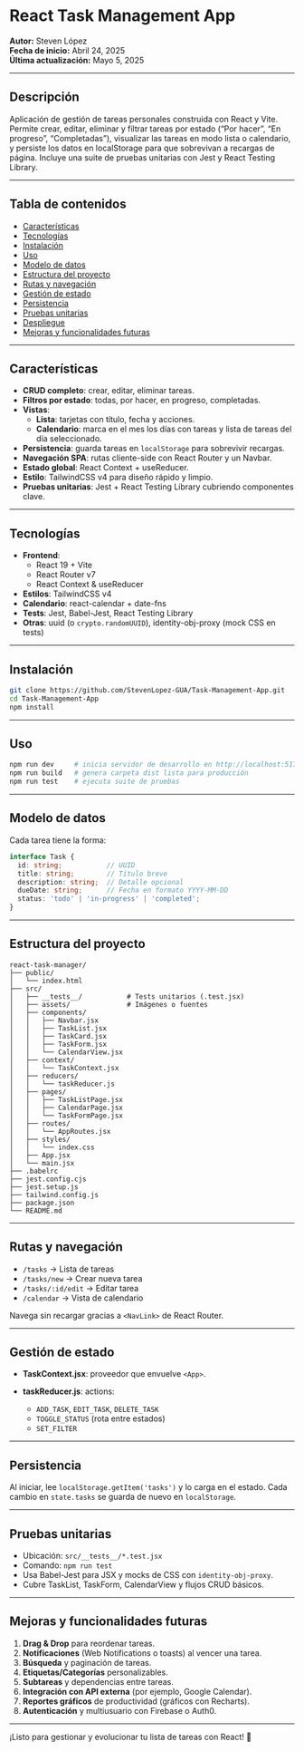 # React Task Management App

**Autor:** Steven López  
**Fecha de inicio:** Abril 24, 2025  
**Última actualización:** Mayo 5, 2025

---

## Descripción

Aplicación de gestión de tareas personales construida con React y Vite. Permite crear, editar, eliminar y filtrar tareas por estado (“Por hacer”, “En progreso”, “Completadas”), visualizar las tareas en modo lista o calendario, y persiste los datos en localStorage para que sobrevivan a recargas de página. Incluye una suite de pruebas unitarias con Jest y React Testing Library.

---

## Tabla de contenidos

- [Características](#características)  
- [Tecnologías](#tecnologías)  
- [Instalación](#instalación)  
- [Uso](#uso)  
- [Modelo de datos](#modelo-de-datos)  
- [Estructura del proyecto](#estructura-del-proyecto)  
- [Rutas y navegación](#rutas-y-navegación)  
- [Gestión de estado](#gestión-de-estado)  
- [Persistencia](#persistencia)  
- [Pruebas unitarias](#pruebas-unitarias)  
- [Despliegue](#despliegue)  
- [Mejoras y funcionalidades futuras](#mejoras-y-funcionalidades-futuras)  

---

## Características

- **CRUD completo**: crear, editar, eliminar tareas.  
- **Filtros por estado**: todas, por hacer, en progreso, completadas.  
- **Vistas**:  
  - **Lista**: tarjetas con título, fecha y acciones.  
  - **Calendario**: marca en el mes los días con tareas y lista de tareas del día seleccionado.  
- **Persistencia**: guarda tareas en `localStorage` para sobrevivir recargas.  
- **Navegación SPA**: rutas cliente-side con React Router y un Navbar.  
- **Estado global**: React Context + useReducer.  
- **Estilo**: TailwindCSS v4 para diseño rápido y limpio.  
- **Pruebas unitarias**: Jest + React Testing Library cubriendo componentes clave.

---

## Tecnologías

- **Frontend**:  
  - React 19 + Vite  
  - React Router v7  
  - React Context & useReducer  
- **Estilos**: TailwindCSS v4  
- **Calendario**: react-calendar + date-fns  
- **Tests**: Jest, Babel-Jest, React Testing Library  
- **Otras**: uuid (o `crypto.randomUUID`), identity-obj-proxy (mock CSS en tests)

---

## Instalación

```bash
git clone https://github.com/StevenLopez-GUA/Task-Management-App.git
cd Task-Management-App
npm install
````

---

## Uso

```bash
npm run dev     # inicia servidor de desarrollo en http://localhost:5173
npm run build   # genera carpeta dist lista para producción
npm run test    # ejecuta suite de pruebas
```

---

## Modelo de datos

Cada tarea tiene la forma:

```ts
interface Task {
  id: string;           // UUID
  title: string;        // Título breve
  description: string;  // Detalle opcional
  dueDate: string;      // Fecha en formato YYYY-MM-DD
  status: 'todo' | 'in-progress' | 'completed';
}
```

---

## Estructura del proyecto

```
react-task-manager/
├── public/
│   └── index.html
├── src/
│   ├── __tests__/           # Tests unitarios (.test.jsx)
│   ├── assets/              # Imágenes o fuentes
│   ├── components/
│   │   ├── Navbar.jsx
│   │   ├── TaskList.jsx
│   │   ├── TaskCard.jsx
│   │   ├── TaskForm.jsx
│   │   └── CalendarView.jsx
│   ├── context/
│   │   └── TaskContext.jsx
│   ├── reducers/
│   │   └── taskReducer.js
│   ├── pages/
│   │   ├── TaskListPage.jsx
│   │   ├── CalendarPage.jsx
│   │   └── TaskFormPage.jsx
│   ├── routes/
│   │   └── AppRoutes.jsx
│   ├── styles/
│   │   └── index.css
│   ├── App.jsx
│   └── main.jsx
├── .babelrc
├── jest.config.cjs
├── jest.setup.js
├── tailwind.config.js
├── package.json
└── README.md
```

---

## Rutas y navegación

* `/tasks` → Lista de tareas
* `/tasks/new` → Crear nueva tarea
* `/tasks/:id/edit` → Editar tarea
* `/calendar` → Vista de calendario

Navega sin recargar gracias a `<NavLink>` de React Router.

---

## Gestión de estado

* **TaskContext.jsx**: proveedor que envuelve `<App>`.
* **taskReducer.js**: actions:

  * `ADD_TASK`, `EDIT_TASK`, `DELETE_TASK`
  * `TOGGLE_STATUS` (rota entre estados)
  * `SET_FILTER`

---

## Persistencia

Al iniciar, lee `localStorage.getItem('tasks')` y lo carga en el estado.
Cada cambio en `state.tasks` se guarda de nuevo en `localStorage`.

---

## Pruebas unitarias

* Ubicación: `src/__tests__/*.test.jsx`
* Comando: `npm run test`
* Usa Babel-Jest para JSX y mocks de CSS con `identity-obj-proxy`.
* Cubre TaskList, TaskForm, CalendarView y flujos CRUD básicos.

---

## Mejoras y funcionalidades futuras

1. **Drag & Drop** para reordenar tareas.
2. **Notificaciones** (Web Notifications o toasts) al vencer una tarea.
4. **Búsqueda** y paginación de tareas.
6. **Etiquetas/Categorías** personalizables.
7. **Subtareas** y dependencias entre tareas.
8. **Integración con API externa** (por ejemplo, Google Calendar).
9. **Reportes gráficos** de productividad (gráficos con Recharts).
10. **Autenticación** y multiusuario con Firebase o Auth0.

---

¡Listo para gestionar y evolucionar tu lista de tareas con React! 🚀
